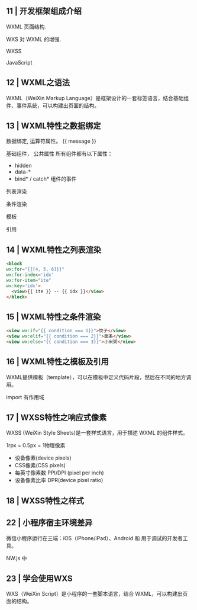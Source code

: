 ## 11 | 开发框架组成介绍

WXML 页面结构.

WXS 对 WXML 的增强.

WXSS

JavaScript

## 12 | WXML之语法

WXML（WeiXin Markup Language）是框架设计的一套标签语言，结合基础组件、事件系统，可以构建出页面的结构。

## 13 | WXML特性之数据绑定

数据绑定, 运算符属性。
<view wx:if="{{ message ? false: true }}">
{{ message }}
</view>

基础组件， 公共属性
所有组件都有以下属性：
- hidden
- data-*
- bind* / catch* 组件的事件

列表渲染

条件渲染

模板

引用

## 14 | WXML特性之列表渲染

```html
<block 
wx:for="{{[4, 5, 6]}}" 
wx:for-index='idx' 
wx:for-item="ite" 
wx:key='idx'>
  <view>{{ ite }} -- {{ idx }}</view>
</block>
```

## 15 | WXML特性之条件渲染
```html
<view wx:if="{{ condition === 1}}">饺子</view>
<view wx:elif="{{ condition === 2}}">面条</view>
<view wx:else="{{ condition === 3}}">小米粥</view>
```

## 16 | WXML特性之模板及引用
WXML提供模板（template），可以在模板中定义代码片段，然后在不同的地方调用。

import 有作用域

## 17 | WXSS特性之响应式像素
WXSS (WeiXin Style Sheets)是一套样式语言，用于描述 WXML 的组件样式。

1rpx = 0.5px = 1物理像素

- 设备像素(device pixels)
- CSS像素(CSS pixels)
- 每英寸像素数 PPI/DPI (pixel per inch) 
- 设备像素比率 DPR(device pixel ratio)

## 18 | WXSS特性之样式


## 22 | 小程序宿主环境差异
微信小程序运行在三端：iOS（iPhone/iPad）、Android 和 用于调试的开发者工具。

NW.js 中

## 23 | 学会使用WXS

WXS（WeiXin Script）是小程序的一套脚本语言，结合 WXML，可以构建出页面的结构。